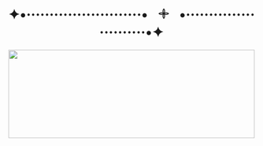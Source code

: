 <html>

<body>
<h1 align=center>
  ✦•·························•⠀𓇬⠀•·························•✦
</h1>

<p align=center>
<img src="https://i.pinimg.com/736x/f1/6c/3e/f16c3e1bd50c29429981fb04ada9ac72.jpg" height=180px width=500px;>
</p>
</body>


</html>
